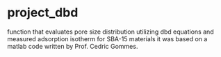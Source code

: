 # project_dbd
function that evaluates pore size distribution utilizing dbd equations and measured adsorption isotherm for SBA-15 materials it was based on a matlab code written by Prof. Cedric Gommes.
